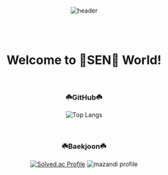 <div align=center>
  
  ![header](https://capsule-render.vercel.app/api?type=waving&color=94D03A&height=215&section=header&text=SEN-A-CHIHIRO&fontSize=60&fontAlignY=45&fontColor=FFFFFF)
  <br><br><br><br>
  <h1>  Welcome to 🌷SEN🌷 World!  </h1> 
  <br>
  <h3>☘️GitHub☘️</h3>
  
  ![Top Langs](https://github-readme-stats.vercel.app/api/top-langs/?username=Sena-Han&layout=compact)
  
  <br>
  <h3>☘️Baekjoon☘️</h3>
    
  [![Solved.ac Profile](http://mazassumnida.wtf/api/v2/generate_badge?boj=5_22hz)](https://solved.ac/5_22hz/)
  ![mazandi profile](http://mazandi.herokuapp.com/api?handle=5_22hz&theme=warm)

</div>
